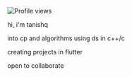 ![Profile views](https://komarev.com/ghpvc/?username=tanishqkumarprasad)

hi, i'm tanishq

into cp and algorithms using ds in c++/c

creating projects in flutter

open to collaborate
